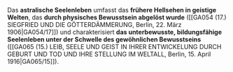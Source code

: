 
Das **astralische Seelenleben** umfasst das **frühere Hellsehen in geistige Welten**, das **durch physisches Bewusstsein abgelöst wurde** ([[GA054 (17.) SIEGFRIED UND DIE GÖTTERDÄMMERUNG, Berlin, 22. März 1906|GA054/17]]) und charakterisiert **das unterbewusste, bildungsfähige Seelenleben unter der Schwelle des gewöhnlichen Bewusstseins** ([[GA065 (15.) LEIB, SEELE UND GEIST IN IHRER ENTWICKELUNG DURCH GEBURT UND TOD UND IHRE STELLUNG IM WELTALL, Berlin, 15. April 1916|GA065/15]]).

